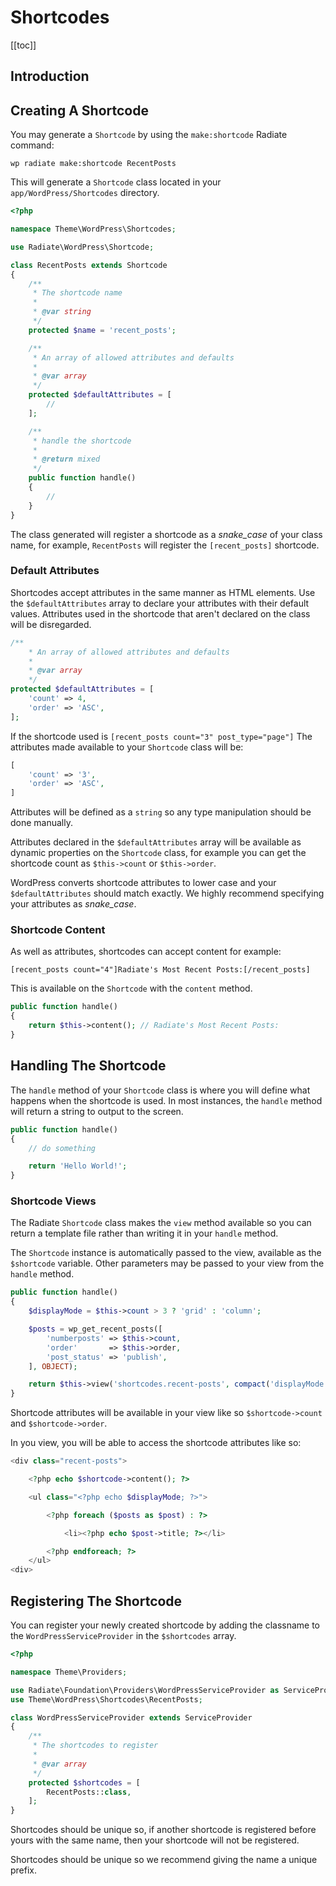# Shortcodes

[[toc]]

## Introduction

## Creating A Shortcode

You may generate a `Shortcode` by using the `make:shortcode` Radiate command:

```
wp radiate make:shortcode RecentPosts
```

This will generate a `Shortcode` class located in your `app/WordPress/Shortcodes` directory.

```php
<?php

namespace Theme\WordPress\Shortcodes;

use Radiate\WordPress\Shortcode;

class RecentPosts extends Shortcode
{
    /**
     * The shortcode name
     *
     * @var string
     */
    protected $name = 'recent_posts';

    /**
     * An array of allowed attributes and defaults
     *
     * @var array
     */
    protected $defaultAttributes = [
        //
    ];

    /**
     * handle the shortcode
     *
     * @return mixed
     */
    public function handle()
    {
        //
    }
}
```

The class generated will register a shortcode as a _snake_case_ of your class name, for example, `RecentPosts` will register the `[recent_posts]` shortcode.

### Default Attributes

Shortcodes accept attributes in the same manner as HTML elements. Use the `$defaultAttributes` array to declare your attributes with their default values. Attributes used in the shortcode that aren't declared on the class will be disregarded.

```php
/**
    * An array of allowed attributes and defaults
    *
    * @var array
    */
protected $defaultAttributes = [
    'count' => 4,
    'order' => 'ASC',
];
```

If the shortcode used is `[recent_posts count="3" post_type="page"]` The attributes made available to your `Shortcode` class will be:

```php
[
    'count' => '3',
    'order' => 'ASC',
]
```

<AppNotice type="info">

Attributes will be defined as a `string` so any type manipulation should be done manually.

</AppNotice>

Attributes declared in the `$defaultAttributes` array will be available as dynamic properties on the `Shortcode` class, for example you can get the shortcode count as `$this->count` or `$this->order`.

<AppNotice type="warning">

WordPress converts shortcode attributes to lower case and your `$defaultAttributes` should match exactly. We highly recommend specifying your attributes as _snake_case_.

</AppNotice>

### Shortcode Content

As well as attributes, shortcodes can accept content for example:

```
[recent_posts count="4"]Radiate's Most Recent Posts:[/recent_posts]
```

This is available on the `Shortcode` with the `content` method.

```php
public function handle()
{
    return $this->content(); // Radiate's Most Recent Posts:
}
```

## Handling The Shortcode

The `handle` method of your `Shortcode` class is where you will define what happens when the shortcode is used. In most instances, the `handle` method will return a string to output to the screen.

```php
public function handle()
{
    // do something

    return 'Hello World!';
}
```

### Shortcode Views

The Radiate `Shortcode` class makes the `view` method available so you can return a template file rather than writing it in your `handle` method.

The `Shortcode` instance is automatically passed to the view, available as the `$shortcode` variable. Other parameters may be passed to your view from the `handle` method.

```php
public function handle()
{
    $displayMode = $this->count > 3 ? 'grid' : 'column';

    $posts = wp_get_recent_posts([
        'numberposts' => $this->count,
        'order'       => $this->order,
        'post_status' => 'publish',
    ], OBJECT);

    return $this->view('shortcodes.recent-posts', compact('displayMode', 'posts'));
}
```

<AppNotice type="info">

Shortcode attributes will be available in your view like so `$shortcode->count` and `$shortcode->order`.

</AppNotice>

In you view, you will be able to access the shortcode attributes like so:

```php
<div class="recent-posts">

    <?php echo $shortcode->content(); ?>

    <ul class="<?php echo $displayMode; ?>">

        <?php foreach ($posts as $post) : ?>

            <li><?php echo $post->title; ?></li>

        <?php endforeach; ?>
    </ul>
<div>
```

## Registering The Shortcode

You can register your newly created shortcode by adding the classname to the `WordPressServiceProvider` in the `$shortcodes` array.

```php
<?php

namespace Theme\Providers;

use Radiate\Foundation\Providers\WordPressServiceProvider as ServiceProvider;
use Theme\WordPress\Shortcodes\RecentPosts;

class WordPressServiceProvider extends ServiceProvider
{
    /**
     * The shortcodes to register
     *
     * @var array
     */
    protected $shortcodes = [
        RecentPosts::class,
    ];
}
```

Shortcodes should be unique so, if another shortcode is registered before yours with the same name, then your shortcode will not be registered.

<AppNotice type="info">

Shortcodes should be unique so we recommend giving the name a unique prefix.

</AppNotice>
